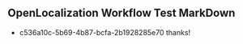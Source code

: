 ## OpenLocalization Workflow Test MarkDown
* c536a10c-5b69-4b87-bcfa-2b1928285e70 
thanks!<!--HONumber=Sep16_HO1-->